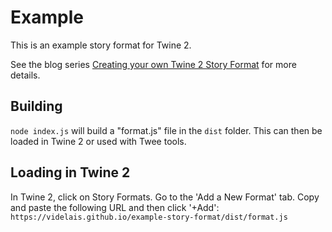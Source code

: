 # Example
This is an example story format for Twine 2.

See the blog series [Creating your own Twine 2 Story Format](https://videlais.com/2020/02/28/creating-your-own-twine-2-story-format-part-1-understanding-twine-2-html-structures/) for more details.

## Building

`node index.js` will build a "format.js" file in the `dist` folder. This can then be loaded in Twine 2 or used with Twee tools.

## Loading in Twine 2

In Twine 2, click on Story Formats. Go to the 'Add a New Format' tab. Copy and paste the following URL and then click '+Add':
`https://videlais.github.io/example-story-format/dist/format.js`
